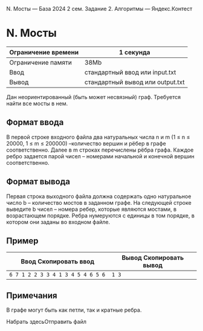 N. Мосты — База 2024 2 сем. Задание 2. Алгоритмы — Яндекс.Контест

# N. Мосты

| Ограничение времени | 1 секунда                        |
| ------------------- | -------------------------------- |
| Ограничение памяти  | 38Mb                             |
| Ввод                | стандартный ввод или input.txt   |
| Вывод               | стандартный вывод или output.txt |

Дан неориентированный (быть может несвязный) граф. Требуется найти все мосты в нем.

## Формат ввода

В первой строке входного файла два натуральных числа n и m (1 ≤ n ≤ 20000, 1 ≤ m ≤ 200000) –количество вершин и рёбер в графе соответственно. Далее в m строках перечислены рёбра графа. Каждое ребро задается парой чисел – номерами начальной и конечной вершин соответственно.

## Формат вывода

Первая строка выходного файла должна содержать одно натуральное число b – количество мостов в заданном графе. На следующей строке выведите b чисел – номера ребер, которые являются мостами, в возрастающем порядке. Ребра нумеруются с единицы в том порядке, в котором они заданы
во входном файле.

## Пример

| Ввод Скопировать ввод              | Вывод Скопировать вывод |
| ---------------------------------- | ----------------------- |
| `6 7 1 2 2 3 3 4 1 3 4 5 4 6 5 6 ` | `1 3 `                  |

## Примечания

В графе могут быть как петли, так и кратные ребра.

Набрать здесьОтправить файл
